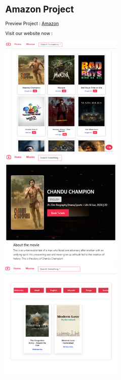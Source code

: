 # Amazon Project

<p>Preview Project : <a href="https://amzon-frontend-2foh.onrender.com"> Amazon </a> </p>

 Visit our website now :

<img src="https://github.com/sudhanshu1919/basic_movie_app/blob/main/movie01.png" alt="Movie 01" width="350" height="350px">

<img src="https://github.com/sudhanshu1919/basic_movie_app/blob/main/moviieDetails.png" alt="Movie 01" width="350" height="350px">

<img src="https://github.com/sudhanshu1919/basic_movie_app/blob/main/movie02.png" alt="Movie 01" width="350" height="350px">
